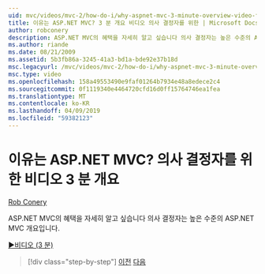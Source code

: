 ```yaml
---
uid: mvc/videos/mvc-2/how-do-i/why-aspnet-mvc-3-minute-overview-video-for-decision-makers
title: 이유는 ASP.NET MVC? 3 분 개요 비디오 의사 결정자를 위한 | Microsoft Docs
author: robconery
description: ASP.NET MVC의 혜택을 자세히 알고 싶습니다 의사 결정자는 높은 수준의 ASP.NET MVC 개요입니다.
ms.author: riande
ms.date: 08/21/2009
ms.assetid: 5b3fb86a-3245-41a3-bd1a-bde92e37b18d
msc.legacyurl: /mvc/videos/mvc-2/how-do-i/why-aspnet-mvc-3-minute-overview-video-for-decision-makers
msc.type: video
ms.openlocfilehash: 158a49553490e9faf01264b7934e48a8edece2c4
ms.sourcegitcommit: 0f1119340e4464720cfd16d0ff15764746ea1fea
ms.translationtype: MT
ms.contentlocale: ko-KR
ms.lasthandoff: 04/09/2019
ms.locfileid: "59382123"
---
```

# <a name="why-aspnet-mvc-3-minute-overview-video-for-decision-makers"></a>이유는 ASP.NET MVC? 의사 결정자를 위한 비디오 3 분 개요

[Rob Conery](https://github.com/robconery)

ASP.NET MVC의 혜택을 자세히 알고 싶습니다 의사 결정자는 높은 수준의 ASP.NET MVC 개요입니다.

[&#9654;비디오 (3 분)](https://channel9.msdn.com/Blogs/ASP-NET-Site-Videos/why-aspnet-mvc-3-minute-overview-video-for-decision-makers)

> [!div class="step-by-step"]
> [이전](what-is-aspnet-mvc-80-minute-technical-video-for-developers-building-nerddinner.md)
> [다음](aspnet-mvc-how-10-minute-technical-video-for-developers.md)
